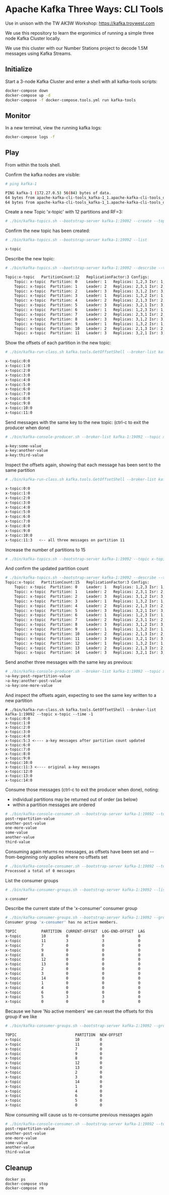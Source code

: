 # Apache Kafka Three Ways: CLI Tools

Use in unison with the TW AK3W Workshop: https://kafka.troywest.com

We use this repository to learn the ergonimics of running a simple three node Kafka Cluster locally.

We use this cluster with our Number Stations project to decode 1.5M messages using Kafka Streams.

## Initialize

Start a 3-node Kafka Cluster and enter a shell with all kafka-tools scripts:
```sh
docker-compose down
docker-compose up -d
docker-compose -f docker-compose.tools.yml run kafka-tools
```

## Monitor

In a new terminal, view the running kafka logs:
```sh
docker-compose logs -f
```

## Play 

From within the tools shell.

Confirm the kafka nodes are visible:

```sh
# ping kafka-1

PING kafka-1 (172.27.0.5) 56(84) bytes of data.
64 bytes from apache-kafka-cli-tools_kafka-1_1.apache-kafka-cli-tools_default (172.27.0.5): icmp_seq=1 ttl=64 time=0.093 ms
64 bytes from apache-kafka-cli-tools_kafka-1_1.apache-kafka-cli-tools_default (172.27.0.5): icmp_seq=2 ttl=64 time=0.112 ms
```

Create a new Topic 'x-topic' with 12 partitions and RF=3:

```sh
# ./bin/kafka-topics.sh --bootstrap-server kafka-1:19092 --create --topic x-topic --partitions 12 --replication-factor 3
```

Confirm the new topic has been created:

```sh
# ./bin/kafka-topics.sh --bootstrap-server kafka-1:19092 --list

x-topic
```

Describe the new topic:

```sh
# ./bin/kafka-topics.sh --bootstrap-server kafka-1:19092 --describe --topic x-topic

Topic:x-topic	PartitionCount:12	ReplicationFactor:3	Configs:
	Topic: x-topic	Partition: 0	Leader: 1	Replicas: 1,2,3	Isr: 1,2,3
	Topic: x-topic	Partition: 1	Leader: 2	Replicas: 2,3,1	Isr: 2,3,1
	Topic: x-topic	Partition: 2	Leader: 3	Replicas: 3,1,2	Isr: 3,1,2
	Topic: x-topic	Partition: 3	Leader: 1	Replicas: 1,3,2	Isr: 1,3,2
	Topic: x-topic	Partition: 4	Leader: 2	Replicas: 2,1,3	Isr: 2,1,3
	Topic: x-topic	Partition: 5	Leader: 3	Replicas: 3,2,1	Isr: 3,2,1
	Topic: x-topic	Partition: 6	Leader: 1	Replicas: 1,2,3	Isr: 1,2,3
	Topic: x-topic	Partition: 7	Leader: 2	Replicas: 2,3,1	Isr: 2,3,1
	Topic: x-topic	Partition: 8	Leader: 3	Replicas: 3,1,2	Isr: 3,1,2
	Topic: x-topic	Partition: 9	Leader: 1	Replicas: 1,3,2	Isr: 1,3,2
	Topic: x-topic	Partition: 10	Leader: 2	Replicas: 2,1,3	Isr: 2,1,3
	Topic: x-topic	Partition: 11	Leader: 3	Replicas: 3,2,1	Isr: 3,2,1
```

Show the offsets of each partition in the new topic:

```sh
# ./bin/kafka-run-class.sh kafka.tools.GetOffsetShell --broker-list kafka-1:19092 --topic x-topic --time -1

x-topic:0:0
x-topic:1:0
x-topic:2:0
x-topic:3:0
x-topic:4:0
x-topic:5:0
x-topic:6:0
x-topic:7:0
x-topic:8:0
x-topic:9:0
x-topic:10:0
x-topic:11:0
```

Send messages with the same key to the new topic: (ctrl-c to exit the producer when done)

```sh
# ./bin/kafka-console-producer.sh --broker-list kafka-1:19092 --topic x-topic --property "parse.key=true" --property "key.separator=:"

a-key:some-value
a-key:another-value
a-key:third-value
```

Inspect the offsets again, showing that each message has been sent to the same partition

```sh
# ./bin/kafka-run-class.sh kafka.tools.GetOffsetShell --broker-list kafka-1:19092 --topic x-topic --time -1

x-topic:0:0
x-topic:1:0
x-topic:2:0
x-topic:3:0
x-topic:4:0
x-topic:5:0
x-topic:6:0
x-topic:7:0
x-topic:8:0
x-topic:9:0
x-topic:10:0
x-topic:11:3   <-- all three messages on partition 11
```

Increase the number of partitions to 15

```sh
# ./bin/kafka-topics.sh --bootstrap-server kafka-1:19092 --topic x-topic --alter --partitions 15
```

And confirm the updated partition count

```sh
# ./bin/kafka-topics.sh --bootstrap-server kafka-1:19092 --describe --topic x-topic
Topic:x-topic	PartitionCount:15	ReplicationFactor:3	Configs:
	Topic: x-topic	Partition: 0	Leader: 1	Replicas: 1,2,3	Isr: 1,2,3
	Topic: x-topic	Partition: 1	Leader: 2	Replicas: 2,3,1	Isr: 2,3,1
	Topic: x-topic	Partition: 2	Leader: 3	Replicas: 3,1,2	Isr: 3,1,2
	Topic: x-topic	Partition: 3	Leader: 1	Replicas: 1,3,2	Isr: 1,3,2
	Topic: x-topic	Partition: 4	Leader: 2	Replicas: 2,1,3	Isr: 2,1,3
	Topic: x-topic	Partition: 5	Leader: 3	Replicas: 3,2,1	Isr: 3,2,1
	Topic: x-topic	Partition: 6	Leader: 1	Replicas: 1,2,3	Isr: 1,2,3
	Topic: x-topic	Partition: 7	Leader: 2	Replicas: 2,3,1	Isr: 2,3,1
	Topic: x-topic	Partition: 8	Leader: 3	Replicas: 3,1,2	Isr: 3,1,2
	Topic: x-topic	Partition: 9	Leader: 1	Replicas: 1,3,2	Isr: 1,3,2
	Topic: x-topic	Partition: 10	Leader: 2	Replicas: 2,1,3	Isr: 2,1,3
	Topic: x-topic	Partition: 11	Leader: 3	Replicas: 3,2,1	Isr: 3,2,1
	Topic: x-topic	Partition: 12	Leader: 1	Replicas: 1,3,2	Isr: 1,3,2
	Topic: x-topic	Partition: 13	Leader: 2	Replicas: 2,1,3	Isr: 2,1,3
	Topic: x-topic	Partition: 14	Leader: 3	Replicas: 3,2,1	Isr: 3,2,1
```

Send another three messages with the same key as previous:

```sh
# ./bin/kafka-console-producer.sh --broker-list kafka-1:19092 --topic x-topic --property "parse.key=true" --property "key.separator=:"
>a-key:post-repartition-value
>a-key:another-post-value
>a-key:one-more-value
```

And inspect the offsets again, expecting to see the same key written to a new partition

```
# ./bin/kafka-run-class.sh kafka.tools.GetOffsetShell --broker-list kafka-1:19092 --topic x-topic --time -1
x-topic:0:0
x-topic:1:0
x-topic:2:0
x-topic:3:0
x-topic:4:0
x-topic:5:3 <---- a-key messages after partition count updated
x-topic:6:0
x-topic:7:0
x-topic:8:0
x-topic:9:0
x-topic:10:0
x-topic:11:3 <---- original a-key messages
x-topic:12:0
x-topic:13:0
x-topic:14:0
```

Consume those messages (ctrl-c to exit the producer when done), noting:

 * individual partitions may be returned out of order (as below)
 * within a partition messages are ordered
 
```sh
# ./bin/kafka-console-consumer.sh --bootstrap-server kafka-1:19092 --topic x-topic --from-beginning --group x-consumer
post-repartition-value
another-post-value
one-more-value
some-value
another-value
third-value
```

Consuming again returns no messages, as offsets have been set and --from-beginning only applies where no offsets set

```sh
# ./bin/kafka-console-consumer.sh --bootstrap-server kafka-1:19092 --topic x-topic --group x-consumer
Processed a total of 0 messages
```

List the consumer groups

```sh
# ./bin/kafka-consumer-groups.sh --bootstrap-server kafka-1:19092 --list

x-consumer
```

Describe the current state of the 'x-consumer' consumer group

```sh
# ./bin/kafka-consumer-groups.sh --bootstrap-server kafka-1:19092 --group x-consumer --describe
Consumer group 'x-consumer' has no active members.

TOPIC           PARTITION  CURRENT-OFFSET  LOG-END-OFFSET  LAG             CONSUMER-ID     HOST            CLIENT-ID
x-topic         10         0               0               0               -               -               -
x-topic         11         3               3               0               -               -               -
x-topic         7          0               0               0               -               -               -
x-topic         9          0               0               0               -               -               -
x-topic         8          0               0               0               -               -               -
x-topic         12         0               0               0               -               -               -
x-topic         13         0               0               0               -               -               -
x-topic         2          0               0               0               -               -               -
x-topic         3          0               0               0               -               -               -
x-topic         14         0               0               0               -               -               -
x-topic         1          0               0               0               -               -               -
x-topic         4          0               0               0               -               -               -
x-topic         6          0               0               0               -               -               -
x-topic         5          3               3               0               -               -               -
x-topic         0          0               0               0               -               -               -
```

Because we have 'No active members' we can reset the offsets for this group if we like

```sh
# ./bin/kafka-consumer-groups.sh --bootstrap-server kafka-1:19092 --group x-consumer --reset-offsets --to-earliest --all-topics --execute

TOPIC                          PARTITION  NEW-OFFSET
x-topic                        10         0
x-topic                        11         0
x-topic                        7          0
x-topic                        9          0
x-topic                        8          0
x-topic                        12         0
x-topic                        13         0
x-topic                        2          0
x-topic                        3          0
x-topic                        14         0
x-topic                        1          0
x-topic                        4          0
x-topic                        6          0
x-topic                        5          0
x-topic                        0          0
```

Now consuming will cause us to re-consume previous messages again

```sh
# ./bin/kafka-console-consumer.sh --bootstrap-server kafka-1:19092 --topic x-topic --group x-consumer
post-repartition-value
another-post-value
one-more-value
some-value
another-value
third-value
```

## Cleanup
```
docker ps
docker-compose stop
docker-compose rm
```
